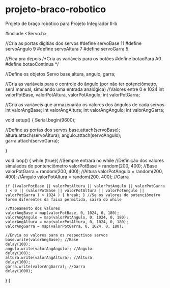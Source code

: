 # projeto-braco-robotico
Projeto de braço robótico para Projeto Integrador II-b


#include <Servo.h>

//Cria as portas digitias dos servos
#define servoBase 11
#define servoAngulo 9
#define servoAltura 7
#define servoGarra 5

//Fica pra depois
/*Cria as variáveis para os botões 
#define botaoPara A0
#define botaoContinua */

//Define os objetos
Servo base,altura, angulo, garra;

//Cria as variáveis para o controle do ângulo (por não ter potenciômetro, será manual, simulando uma entrada analógica)
//Valores entre 0 e 1024
int valorPotBase, valorPotAltura, valorPotAngulo;
int valorPotGarra;

//Cria as variáveis que armazenarão os valores dos ângulos de cada servos
int valorAngBase;
int valorAngAltura;
int valorAngAngulo;
int valorAngGarra;
 
void setup() {
  Serial.begin(9600); 

  //Define as portas dos servos
  base.attach(servoBase);
  altura.attach(servoAltura);
  angulo.attach(servoAngulo);
  garra.attach(servoGarra);
    
}

void loop() {
  while (true){ //Sempre entrará no while
    //Definição dos valores simulados do pontenciômetro
    valorPotBase = random(200, 400); //Base
    valorPotGarra = random(200, 400); //Altura
    valorPotAngulo = random(200, 400); //Ângulo
    valorPotAltura = random(200, 400); //Garra
    
    if ((valorPotBase || valorPotAltura || valorPotAngulo || valorPotGarra ) < 0 || (valorPotBase || valorPotAltura || valorPotAngulo || valorPotGarra ) > 1024 ) { break; } //Se os valores do potenciômetro forem diferentes da faixa permitida, sairá do while

    //Mapeamento dos valores
    valorAngBase = map(valorPotBase, 0, 1024, 0, 180);
    valorAngAngulo = map(valorPotAngulo, 0, 1024, 0, 180); 
    valorAngAltura = map(valorPotAltura, 0, 1024, 0, 180); 
    valorAngGarra = map(valorPotGarra, 0, 1024, 0, 180);

    //Envia os valores para os respectivos servos
    base.write(valorAngBase); //Base
    delay(100);
    angulo.write(valorAngAngulo); //Angulo
    delay(100);
    altura.write(valorAngAltura); //Altura
    delay(100);
    garra.write(valorAngGarra); //Garra
    delay(1000);
  }
}
